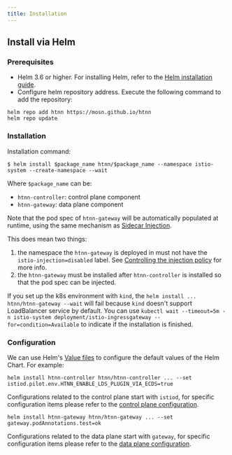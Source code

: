 ```yaml
---
title: Installation
---
```


## Install via Helm

### Prerequisites

* Helm 3.6 or higher. For installing Helm, refer to the [Helm installation guide](https://helm.sh/docs/intro/install/).
* Configure helm repository address. Execute the following command to add the repository:

```shell
helm repo add htnn https://mosn.github.io/htnn
helm repo update
```

### Installation

Installation command:

```shell
$ helm install $package_name htnn/$package_name --namespace istio-system --create-namespace --wait
```

Where `$package_name` can be:

* `htnn-controller`: control plane component
* `htnn-gateway`: data plane component

Note that the pod spec of `htnn-gateway` will be automatically populated at runtime, using the same mechanism as [Sidecar Injection](https://istio.io/latest/docs/setup/additional-setup/sidecar-injection).

This does mean two things:

1. the namespace the `htnn-gateway` is deployed in must not have the `istio-injection=disabled` label.
See [Controlling the injection policy](https://istio.io/latest/docs/setup/additional-setup/sidecar-injection/#controlling-the-injection-policy) for more info.
2. the `htnn-gateway` must be installed after `htnn-controller` is installed so that the pod spec can be injected.

If you set up the k8s environment with `kind`, the `helm install ... htnn/htnn-gateway --wait` will fail because `kind` doesn't support LoadBalancer service by default. You can use `kubectl wait --timeout=5m -n istio-system deployment/istio-ingressgateway --for=condition=Available` to indicate if the installation is finished.

### Configuration

We can use Helm's [Value files](https://helm.sh/docs/chart_template_guide/values_files/) to configure the default values of the Helm Chart. For example:

```shell
helm install htnn-controller htnn/htnn-controller ... --set istiod.pilot.env.HTNN_ENABLE_LDS_PLUGIN_VIA_ECDS=true
```

Configurations related to the control plane start with `istiod`, for specific configuration items please refer to the [control plane configuration](https://github.com/istio/istio/blob/1.21.2/manifests/charts/istio-control/istio-discovery/values.yaml).

```shell
helm install htnn-gateway htnn/htnn-gateway ... --set gateway.podAnnotations.test=ok
```

Configurations related to the data plane start with `gateway`, for specific configuration items please refer to the [data plane configuration](https://github.com/istio/istio/blob/1.21.2/manifests/charts/gateway/values.yaml).
